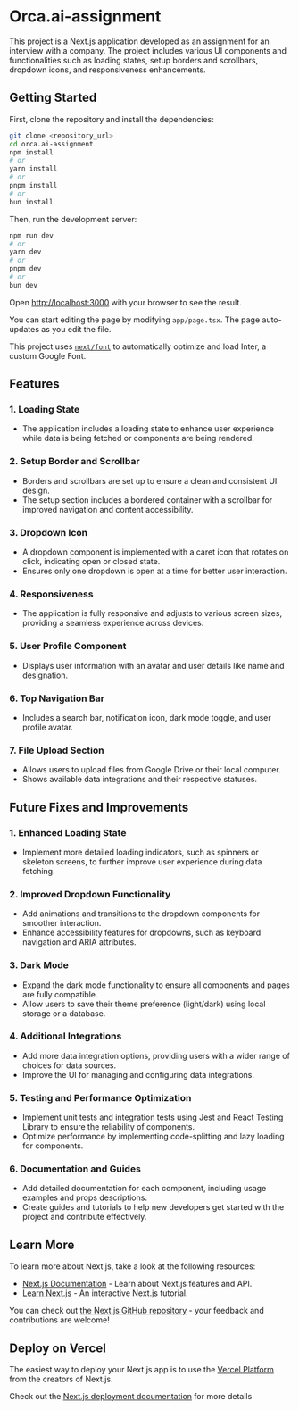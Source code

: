 # Orca.ai-assignment

This project is a Next.js application developed as an assignment for an interview with a company. The project includes various UI components and functionalities such as loading states, setup borders and scrollbars, dropdown icons, and responsiveness enhancements.

## Getting Started

First, clone the repository and install the dependencies:

```bash
git clone <repository_url>
cd orca.ai-assignment
npm install
# or
yarn install
# or
pnpm install
# or
bun install
```

Then, run the development server:

```bash
npm run dev
# or
yarn dev
# or
pnpm dev
# or
bun dev
```

Open [http://localhost:3000](http://localhost:3000) with your browser to see the result.

You can start editing the page by modifying `app/page.tsx`. The page auto-updates as you edit the file.

This project uses [`next/font`](https://nextjs.org/docs/basic-features/font-optimization) to automatically optimize and load Inter, a custom Google Font.

## Features

### 1. Loading State

- The application includes a loading state to enhance user experience while data is being fetched or components are being rendered.

### 2. Setup Border and Scrollbar

- Borders and scrollbars are set up to ensure a clean and consistent UI design.
- The setup section includes a bordered container with a scrollbar for improved navigation and content accessibility.

### 3. Dropdown Icon

- A dropdown component is implemented with a caret icon that rotates on click, indicating open or closed state.
- Ensures only one dropdown is open at a time for better user interaction.

### 4. Responsiveness

- The application is fully responsive and adjusts to various screen sizes, providing a seamless experience across devices.

### 5. User Profile Component

- Displays user information with an avatar and user details like name and designation.

### 6. Top Navigation Bar

- Includes a search bar, notification icon, dark mode toggle, and user profile avatar.

### 7. File Upload Section

- Allows users to upload files from Google Drive or their local computer.
- Shows available data integrations and their respective statuses.

## Future Fixes and Improvements

### 1. Enhanced Loading State

- Implement more detailed loading indicators, such as spinners or skeleton screens, to further improve user experience during data fetching.

### 2. Improved Dropdown Functionality

- Add animations and transitions to the dropdown components for smoother interaction.
- Enhance accessibility features for dropdowns, such as keyboard navigation and ARIA attributes.

### 3. Dark Mode

- Expand the dark mode functionality to ensure all components and pages are fully compatible.
- Allow users to save their theme preference (light/dark) using local storage or a database.

### 4. Additional Integrations

- Add more data integration options, providing users with a wider range of choices for data sources.
- Improve the UI for managing and configuring data integrations.

### 5. Testing and Performance Optimization

- Implement unit tests and integration tests using Jest and React Testing Library to ensure the reliability of components.
- Optimize performance by implementing code-splitting and lazy loading for components.

### 6. Documentation and Guides

- Add detailed documentation for each component, including usage examples and props descriptions.
- Create guides and tutorials to help new developers get started with the project and contribute effectively.

## Learn More

To learn more about Next.js, take a look at the following resources:

- [Next.js Documentation](https://nextjs.org/docs) - Learn about Next.js features and API.
- [Learn Next.js](https://nextjs.org/learn) - An interactive Next.js tutorial.

You can check out [the Next.js GitHub repository](https://github.com/vercel/next.js/) - your feedback and contributions are welcome!

## Deploy on Vercel

The easiest way to deploy your Next.js app is to use the [Vercel Platform](https://vercel.com/new?utm_medium=default-template&filter=next.js&utm_source=create-next-app&utm_campaign=create-next-app-readme) from the creators of Next.js.

Check out the [Next.js deployment documentation](https://nextjs.org/docs/deployment) for more details
